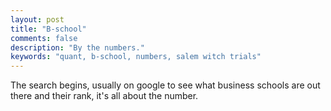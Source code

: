 ```yaml
---
layout: post
title: "B-school"
comments: false
description: "By the numbers."
keywords: "quant, b-school, numbers, salem witch trials"
---
```


The search begins, usually on google to see what business schools are out there and their rank, it's all about the number. 
